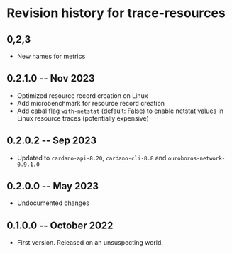 # Revision history for trace-resources

## 0,2,3

* New names for metrics

## 0.2.1.0 -- Nov 2023

* Optimized resource record creation on Linux
* Add microbenchmark for resource record creation
* Add cabal flag `with-netstat` (default: False) to enable netstat values in Linux resource traces (potentially expensive)

## 0.2.0.2 -- Sep 2023

* Updated to `cardano-api-8.20`, `cardano-cli-8.8` and `ouroboros-network-0.9.1.0`

## 0.2.0.0 -- May 2023

* Undocumented changes

## 0.1.0.0 -- October 2022

* First version. Released on an unsuspecting world.
